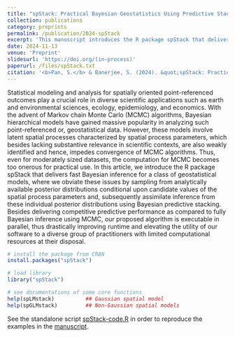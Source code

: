 ```yaml
---
title: "spStack: Practical Bayesian Geostatistics Using Predictive Stacking in R"
collection: publications
category: preprints
permalink: /publication/2024-spStack
excerpt: 'This manuscript introduces the R package spStack that delivers Bayesian inferece for geospatial data using predictive stacking.'
date: 2024-11-13
venue: 'Preprint'
slidesurl: 'https://doi.org/(in-process)'
paperurl: /files/spStack.txt
citation: '<b>Pan, S.</b> & Banerjee, S. (2024). &quot;spStack: Practical Bayesian Geostatistics Using Predictive Stacking in R.&quot; <i>arXiv:stat.CO</i>.'
---
```


Statistical modeling and analysis for spatially oriented point-referenced outcomes play a crucial role in diverse scientific applications such as earth and environmental sciences, ecology, epidemiology, and economics. With the advent of Markov chain Monte Carlo (MCMC) algorithms, Bayesian hierarchical models have gained massive popularity in analyzing such point-referenced or, geostatistical data. However, these models involve latent spatial processes characterized by spatial process parameters, which besides lacking substantive relevance in scientific contexts, are also weakly identified and hence, impedes convergence of MCMC algorithms. Thus, even for moderately sized datasets, the computation for MCMC becomes too onerous for practical use. In this article, we introduce the R package spStack that delivers fast Bayesian inference for a class of geostatistical models, where we obviate these issues by sampling from analytically available posterior distributions conditional upon candidate values of the spatial process parameters and, subsequently assimilate inference from these individual posterior distributions using Bayesian predictive stacking. Besides delivering competitive predictive performance as compared to fully Bayesian inference using MCMC, our proposed algorithm is executable in parallel, thus drastically improving runtime and elevating the utility of our software to a diverse group of practitioners with limited computational resources at their disposal.

```r
# install the package from CRAN
install.packages("spStack")

# load library
library("spStack")

# see documentations of some core functions
help(spLMstack)          ## Gaussian spatial model
help(spGLMstack)         ## Non-Gaussian spatial models
```

See the standalone script [spStack-code.R](https://span-18.github.io/files/spStack-code.R) in order to reproduce the examples in the [manuscript](https://span-18.github.io/files/spStack-v1.pdf).
